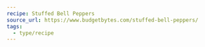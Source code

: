 ```yaml
---
recipe: Stuffed Bell Peppers
source_url: https://www.budgetbytes.com/stuffed-bell-peppers/
tags:
  - type/recipe
---
```


